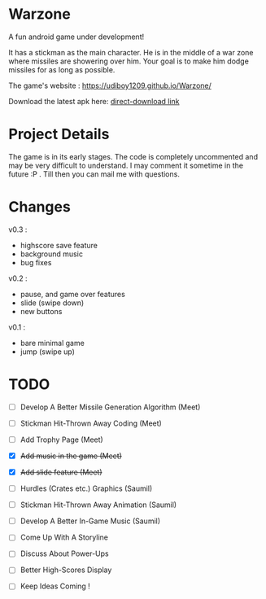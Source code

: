 Warzone
=======

A fun android game under development!

It has a stickman as the main character. He is in the middle of a war zone where missiles are showering over him. Your goal is to make him dodge missiles for as long as possible.

The game's website : https://udiboy1209.github.io/Warzone/

Download the latest apk here: [direct-download link](https://drive.google.com/uc?export=download&id=0B_6rvZNWXShpRDJCM1hzYjdGNDg)

Project Details
===============

The game is in its early stages. The code is completely uncommented and may be very difficult to understand. I may comment it sometime in the future :P . Till then you can mail me with questions. 

Changes
========
v0.3 :
 * highscore save feature
 * background music
 * bug fixes

v0.2 :
 * pause, and game over features
 * slide (swipe down)
 * new buttons

v0.1 :
 * bare minimal game
 * jump (swipe up)

TODO
====

- [ ] Develop A Better Missile Generation Algorithm (Meet)
- [ ] Stickman Hit-Thrown Away Coding (Meet)
- [ ] Add Trophy Page (Meet)
- [x] ~~Add music in the game (Meet)~~
- [x] ~~Add slide feature (Meet)~~

- [ ] Hurdles (Crates etc.) Graphics (Saumil)
- [ ] Stickman Hit-Thrown Away Animation (Saumil)
- [ ] Develop A Better In-Game Music (Saumil)

- [ ] Come Up With A Storyline
- [ ] Discuss About Power-Ups
- [ ] Better High-Scores Display
- [ ] Keep Ideas Coming !